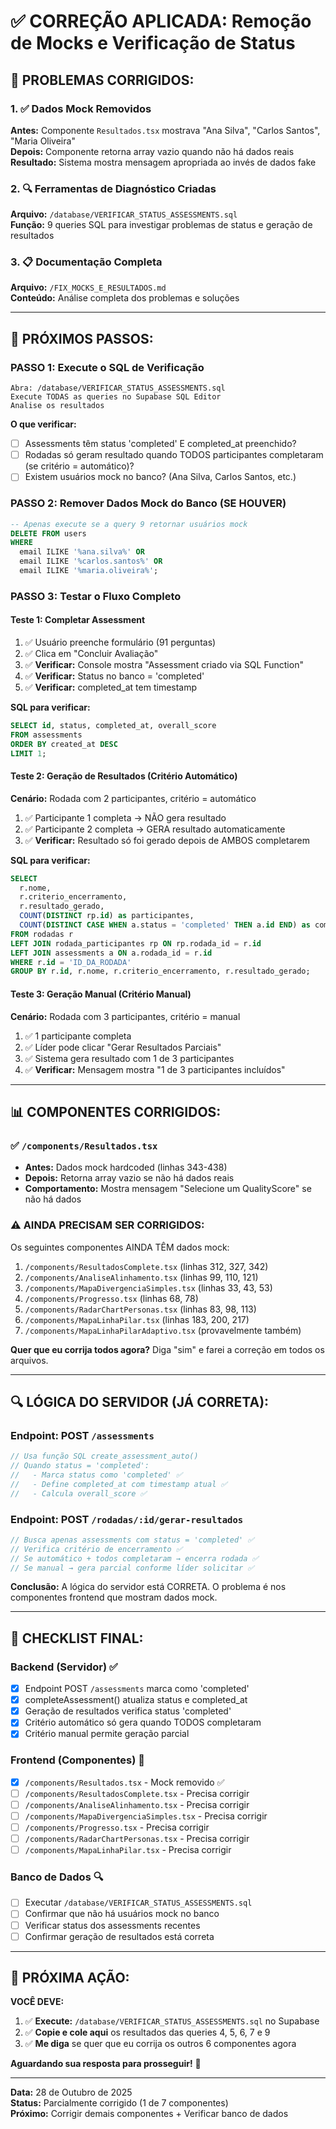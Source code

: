 # ✅ CORREÇÃO APLICADA: Remoção de Mocks e Verificação de Status

## 🎯 PROBLEMAS CORRIGIDOS:

### 1. ✅ Dados Mock Removidos
**Antes:** Componente `Resultados.tsx` mostrava "Ana Silva", "Carlos Santos", "Maria Oliveira"  
**Depois:** Componente retorna array vazio quando não há dados reais  
**Resultado:** Sistema mostra mensagem apropriada ao invés de dados fake

### 2. 🔍 Ferramentas de Diagnóstico Criadas
**Arquivo:** `/database/VERIFICAR_STATUS_ASSESSMENTS.sql`  
**Função:** 9 queries SQL para investigar problemas de status e geração de resultados

### 3. 📋 Documentação Completa
**Arquivo:** `/FIX_MOCKS_E_RESULTADOS.md`  
**Conteúdo:** Análise completa dos problemas e soluções

---

## 🚀 PRÓXIMOS PASSOS:

### PASSO 1: Execute o SQL de Verificação
```
Abra: /database/VERIFICAR_STATUS_ASSESSMENTS.sql
Execute TODAS as queries no Supabase SQL Editor
Analise os resultados
```

**O que verificar:**
- [ ] Assessments têm status 'completed' E completed_at preenchido?
- [ ] Rodadas só geram resultado quando TODOS participantes completaram (se critério = automático)?
- [ ] Existem usuários mock no banco? (Ana Silva, Carlos Santos, etc.)

### PASSO 2: Remover Dados Mock do Banco (SE HOUVER)
```sql
-- Apenas execute se a query 9 retornar usuários mock
DELETE FROM users 
WHERE 
  email ILIKE '%ana.silva%' OR 
  email ILIKE '%carlos.santos%' OR 
  email ILIKE '%maria.oliveira%';
```

### PASSO 3: Testar o Fluxo Completo

#### Teste 1: Completar Assessment
1. ✅ Usuário preenche formulário (91 perguntas)
2. ✅ Clica em "Concluir Avaliação"
3. ✅ **Verificar:** Console mostra "Assessment criado via SQL Function"
4. ✅ **Verificar:** Status no banco = 'completed'
5. ✅ **Verificar:** completed_at tem timestamp

**SQL para verificar:**
```sql
SELECT id, status, completed_at, overall_score
FROM assessments 
ORDER BY created_at DESC 
LIMIT 1;
```

#### Teste 2: Geração de Resultados (Critério Automático)
**Cenário:** Rodada com 2 participantes, critério = automático

1. ✅ Participante 1 completa → NÃO gera resultado
2. ✅ Participante 2 completa → GERA resultado automaticamente
3. ✅ **Verificar:** Resultado só foi gerado depois de AMBOS completarem

**SQL para verificar:**
```sql
SELECT 
  r.nome,
  r.criterio_encerramento,
  r.resultado_gerado,
  COUNT(DISTINCT rp.id) as participantes,
  COUNT(DISTINCT CASE WHEN a.status = 'completed' THEN a.id END) as completos
FROM rodadas r
LEFT JOIN rodada_participantes rp ON rp.rodada_id = r.id
LEFT JOIN assessments a ON a.rodada_id = r.id
WHERE r.id = 'ID_DA_RODADA'
GROUP BY r.id, r.nome, r.criterio_encerramento, r.resultado_gerado;
```

#### Teste 3: Geração Manual (Critério Manual)
**Cenário:** Rodada com 3 participantes, critério = manual

1. ✅ 1 participante completa
2. ✅ Líder pode clicar "Gerar Resultados Parciais"
3. ✅ Sistema gera resultado com 1 de 3 participantes
4. ✅ **Verificar:** Mensagem mostra "1 de 3 participantes incluídos"

---

## 📊 COMPONENTES CORRIGIDOS:

### ✅ `/components/Resultados.tsx`
- **Antes:** Dados mock hardcoded (linhas 343-438)
- **Depois:** Retorna array vazio se não há dados reais
- **Comportamento:** Mostra mensagem "Selecione um QualityScore" se não há dados

### ⚠️ AINDA PRECISAM SER CORRIGIDOS:

Os seguintes componentes AINDA TÊM dados mock:

1. `/components/ResultadosComplete.tsx` (linhas 312, 327, 342)
2. `/components/AnaliseAlinhamento.tsx` (linhas 99, 110, 121)
3. `/components/MapaDivergenciaSimples.tsx` (linhas 33, 43, 53)
4. `/components/Progresso.tsx` (linhas 68, 78)
5. `/components/RadarChartPersonas.tsx` (linhas 83, 98, 113)
6. `/components/MapaLinhaPilar.tsx` (linhas 183, 200, 217)
7. `/components/MapaLinhaPilarAdaptivo.tsx` (provavelmente também)

**Quer que eu corrija todos agora?** Diga "sim" e farei a correção em todos os arquivos.

---

## 🔍 LÓGICA DO SERVIDOR (JÁ CORRETA):

### Endpoint: POST `/assessments`
```typescript
// Usa função SQL create_assessment_auto()
// Quando status = 'completed':
//   - Marca status como 'completed' ✅
//   - Define completed_at com timestamp atual ✅
//   - Calcula overall_score ✅
```

### Endpoint: POST `/rodadas/:id/gerar-resultados`
```typescript
// Busca apenas assessments com status = 'completed' ✅
// Verifica critério de encerramento ✅
// Se automático + todos completaram → encerra rodada ✅
// Se manual → gera parcial conforme líder solicitar ✅
```

**Conclusão:** A lógica do servidor está CORRETA. O problema é nos componentes frontend que mostram dados mock.

---

## 🎯 CHECKLIST FINAL:

### Backend (Servidor) ✅
- [x] Endpoint POST `/assessments` marca como 'completed'
- [x] completeAssessment() atualiza status e completed_at
- [x] Geração de resultados verifica status 'completed'
- [x] Critério automático só gera quando TODOS completaram
- [x] Critério manual permite geração parcial

### Frontend (Componentes) 🔄
- [x] `/components/Resultados.tsx` - Mock removido ✅
- [ ] `/components/ResultadosComplete.tsx` - Precisa corrigir
- [ ] `/components/AnaliseAlinhamento.tsx` - Precisa corrigir
- [ ] `/components/MapaDivergenciaSimples.tsx` - Precisa corrigir
- [ ] `/components/Progresso.tsx` - Precisa corrigir
- [ ] `/components/RadarChartPersonas.tsx` - Precisa corrigir
- [ ] `/components/MapaLinhaPilar.tsx` - Precisa corrigir

### Banco de Dados 🔍
- [ ] Executar `/database/VERIFICAR_STATUS_ASSESSMENTS.sql`
- [ ] Confirmar que não há usuários mock no banco
- [ ] Verificar status dos assessments recentes
- [ ] Confirmar geração de resultados está correta

---

## 📝 PRÓXIMA AÇÃO:

**VOCÊ DEVE:**

1. ✅ **Execute:** `/database/VERIFICAR_STATUS_ASSESSMENTS.sql` no Supabase
2. ✅ **Copie e cole aqui** os resultados das queries 4, 5, 6, 7 e 9
3. ✅ **Me diga** se quer que eu corrija os outros 6 componentes agora

**Aguardando sua resposta para prosseguir!** 🚀

---

**Data:** 28 de Outubro de 2025  
**Status:** Parcialmente corrigido (1 de 7 componentes)  
**Próximo:** Corrigir demais componentes + Verificar banco de dados
